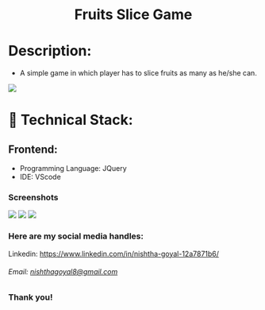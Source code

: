 <h1 align="center">
  Fruits Slice Game
</h1>

# Description:
- A simple game in which player has to slice fruits as many as he/she can. 

![](https://user-images.githubusercontent.com/63602979/103365513-44139680-4ae6-11eb-9f3c-86da0fcae2d5.png)

# 🚀 Technical Stack:

## Frontend:
- Programming Language: JQuery
- IDE: VScode

### Screenshots
![](https://user-images.githubusercontent.com/63602979/103365520-4675f080-4ae6-11eb-993b-c089cd2f1339.png)
![](https://user-images.githubusercontent.com/63602979/103365528-48d84a80-4ae6-11eb-81c1-4d1595b989c8.png)
![](https://user-images.githubusercontent.com/63602979/103365529-4a097780-4ae6-11eb-8a13-428040a53877.png)

### Here are my social media handles:
Linkedin: https://www.linkedin.com/in/nishtha-goyal-12a7871b6/

###### Email: nishthagoyal8@gmail.com

### Thank you!
